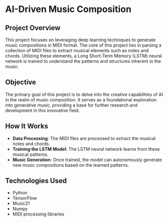 # AI-Driven Music Composition

## Project Overview
This project focuses on leveraging deep learning techniques to generate music compositions in MIDI format. The core of this project lies in parsing a collection of MIDI files to extract musical elements such as notes and chords. Utilizing these elements, a Long Short-Term Memory (LSTM) neural network is trained to understand the patterns and structures inherent in the music.

## Objective
The primary goal of this project is to delve into the creative capabilities of AI in the realm of music composition. It serves as a foundational exploration into generative music, providing a base for further research and development in this innovative field.

## How It Works
- **Data Processing**: The MIDI files are processed to extract the musical notes and chords.
- **Training the LSTM Model**: The LSTM neural network learns from these musical patterns.
- **Music Generation**: Once trained, the model can autonomously generate new music compositions based on the learned patterns.

## Technologies Used
- Python
- TensorFlow
- Music21
- Numpy
- MIDI processing libraries



